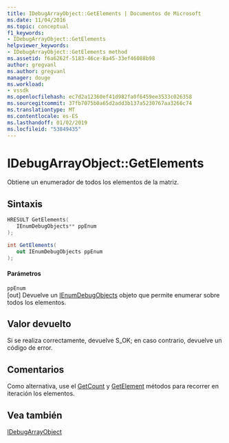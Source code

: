 ```yaml
---
title: IDebugArrayObject::GetElements | Documentos de Microsoft
ms.date: 11/04/2016
ms.topic: conceptual
f1_keywords:
- IDebugArrayObject::GetElements
helpviewer_keywords:
- IDebugArrayObject::GetElements method
ms.assetid: f6a6262f-5183-46ce-8a45-33ef46088b98
author: gregvanl
ms.author: gregvanl
manager: douge
ms.workload:
- vssdk
ms.openlocfilehash: ec7d2a12360ef41d982fa0f6459ee3533c026358
ms.sourcegitcommit: 37fb7075b0a65d2add3b137a5230767aa3266c74
ms.translationtype: MT
ms.contentlocale: es-ES
ms.lasthandoff: 01/02/2019
ms.locfileid: "53849435"
---
```

# <a name="idebugarrayobjectgetelements"></a>IDebugArrayObject::GetElements
Obtiene un enumerador de todos los elementos de la matriz.  
  
## <a name="syntax"></a>Sintaxis  
  
```cpp  
HRESULT GetElements(   
   IEnumDebugObjects** ppEnum  
);  
```  
  
```csharp  
int GetElements(  
   out IEnumDebugObjects ppEnum  
);  
```  
  
#### <a name="parameters"></a>Parámetros  
 `ppEnum`  
 [out] Devuelve un [IEnumDebugObjects](../../../extensibility/debugger/reference/ienumdebugobjects.md) objeto que permite enumerar sobre todos los elementos.  
  
## <a name="return-value"></a>Valor devuelto  
 Si se realiza correctamente, devuelve S_OK; en caso contrario, devuelve un código de error.  
  
## <a name="remarks"></a>Comentarios  
 Como alternativa, use el [GetCount](../../../extensibility/debugger/reference/idebugarrayobject-getcount.md) y [GetElement](../../../extensibility/debugger/reference/idebugarrayobject-getelement.md) métodos para recorrer en iteración los elementos.  
  
## <a name="see-also"></a>Vea también  
 [IDebugArrayObject](../../../extensibility/debugger/reference/idebugarrayobject.md)